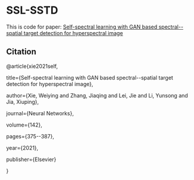 # SSL-SSTD
This is code for paper: [Self-spectral learning with GAN based spectral--spatial target detection for hyperspectral image](https://www.sciencedirect.com/science/article/pii/S0893608021002252)

## Citation
@article{xie2021self,

  title={Self-spectral learning with GAN based spectral--spatial target detection for hyperspectral image},
  
  author={Xie, Weiying and Zhang, Jiaqing and Lei, Jie and Li, Yunsong and Jia, Xiuping},
  
  journal={Neural Networks},
  
  volume={142},
  
  pages={375--387},
  
  year={2021},
  
  publisher={Elsevier}
  
}


